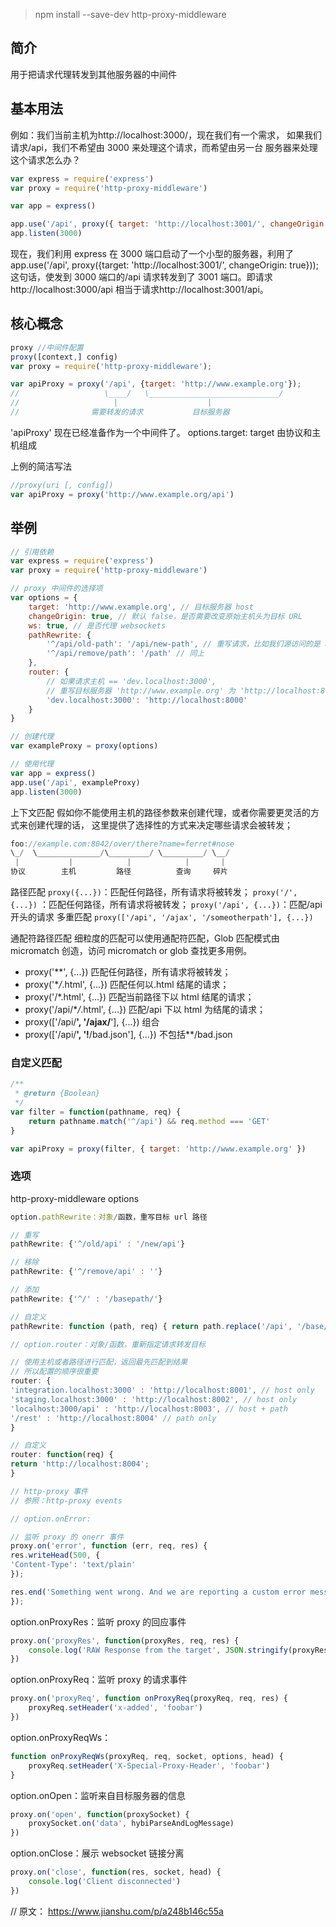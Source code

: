 > npm install --save-dev http-proxy-middleware

## 简介

用于把请求代理转发到其他服务器的中间件

## 基本用法

例如：我们当前主机为http://localhost:3000/，现在我们有一个需求，
如果我们请求/api，我们不希望由 3000 来处理这个请求，而希望由另一台
服务器来处理这个请求怎么办？

```js
var express = require('express')
var proxy = require('http-proxy-middleware')

var app = express()

app.use('/api', proxy({ target: 'http://localhost:3001/', changeOrigin: true }))
app.listen(3000)
```

现在，我们利用 express 在 3000 端口启动了一个小型的服务器，利用了
app.use('/api', proxy({target: 'http://localhost:3001/', changeOrigin: true}));
这句话，使发到 3000 端口的/api 请求转发到了 3001 端口。即请求http://localhost:3000/api
相当于请求http://localhost:3001/api。

## 核心概念

```js
proxy //中间件配置
proxy([context,] config)
var proxy = require('http-proxy-middleware');

var apiProxy = proxy('/api', {target: 'http://www.example.org'});
//                   \____/   \_____________________________/
//                     |                    |
//                需要转发的请求           目标服务器

```

'apiProxy' 现在已经准备作为一个中间件了。
options.target: target 由协议和主机组成

上例的简洁写法

```js
//proxy(uri [, config])
var apiProxy = proxy('http://www.example.org/api')
```

## 举例

```js
// 引用依赖
var express = require('express')
var proxy = require('http-proxy-middleware')

// proxy 中间件的选择项
var options = {
	target: 'http://www.example.org', // 目标服务器 host
	changeOrigin: true, // 默认 false，是否需要改变原始主机头为目标 URL
	ws: true, // 是否代理 websockets
	pathRewrite: {
		'^/api/old-path': '/api/new-path', // 重写请求，比如我们源访问的是 api/old-path，那么请求会被解析为/api/new-path
		'^/api/remove/path': '/path' // 同上
	},
	router: {
		// 如果请求主机 == 'dev.localhost:3000',
		// 重写目标服务器 'http://www.example.org' 为 'http://localhost:8000'
		'dev.localhost:3000': 'http://localhost:8000'
	}
}

// 创建代理
var exampleProxy = proxy(options)

// 使用代理
var app = express()
app.use('/api', exampleProxy)
app.listen(3000)
```

上下文匹配
假如你不能使用主机的路径参数来创建代理，或者你需要更灵活的方式来创建代理的话，
这里提供了选择性的方式来决定哪些请求会被转发；

```js
foo://example.com:8042/over/there?name=ferret#nose
\_/  \______________/\_________/ \_________/ \__/
 |           |            |            |       |
协议        主机         路径          查询     碎片
```

路径匹配
`proxy({...})`：匹配任何路径，所有请求将被转发；
`proxy('/', {...})` ：匹配任何路径，所有请求将被转发；
`proxy('/api', {...})`：匹配/api 开头的请求
多重匹配
`proxy(['/api', '/ajax', '/someotherpath'], {...})`

通配符路径匹配
细粒度的匹配可以使用通配符匹配，Glob 匹配模式由 micromatch 创造，访问 micromatch or glob 查找更多用例。

-   proxy('\*\*', {...}) 匹配任何路径，所有请求将被转发；
-   proxy('\*_/_.html', {...}) 匹配任何以.html 结尾的请求；
-   proxy('/\*.html', {...}) 匹配当前路径下以 html 结尾的请求；
-   proxy('/api/\*_/_.html', {...}) 匹配/api 下以 html 为结尾的请求；
-   proxy(['/api/**', '/ajax/**'], {...}) 组合
-   proxy(['/api/**', '!**/bad.json'], {...}) 不包括\*\*/bad.json

### 自定义匹配

```js
/**
 * @return {Boolean}
 */
var filter = function(pathname, req) {
	return pathname.match('^/api') && req.method === 'GET'
}

var apiProxy = proxy(filter, { target: 'http://www.example.org' })
```

### 选项

http-proxy-middleware options

```js
option.pathRewrite：对象/函数，重写目标 url 路径

// 重写
pathRewrite: {'^/old/api' : '/new/api'}

// 移除
pathRewrite: {'^/remove/api' : ''}

// 添加
pathRewrite: {'^/' : '/basepath/'}

// 自定义
pathRewrite: function (path, req) { return path.replace('/api', '/base/api') }

// option.router：对象/函数，重新指定请求转发目标

// 使用主机或者路径进行匹配，返回最先匹配到结果
// 所以配置的顺序很重要
router: {
'integration.localhost:3000' : 'http://localhost:8001', // host only
'staging.localhost:3000' : 'http://localhost:8002', // host only
'localhost:3000/api' : 'http://localhost:8003', // host + path
'/rest' : 'http://localhost:8004' // path only
}

// 自定义
router: function(req) {
return 'http://localhost:8004';
}

// http-proxy 事件
// 参照：http-proxy events

// option.onError:

// 监听 proxy 的 onerr 事件
proxy.on('error', function (err, req, res) {
res.writeHead(500, {
'Content-Type': 'text/plain'
});

res.end('Something went wrong. And we are reporting a custom error message.');
});
```

option.onProxyRes：监听 proxy 的回应事件

```js
proxy.on('proxyRes', function(proxyRes, req, res) {
	console.log('RAW Response from the target', JSON.stringify(proxyRes.headers, true, 2))
})
```

option.onProxyReq：监听 proxy 的请求事件

```js
proxy.on('proxyReq', function onProxyReq(proxyReq, req, res) {
	proxyReq.setHeader('x-added', 'foobar')
})
```

option.onProxyReqWs：

```js
function onProxyReqWs(proxyReq, req, socket, options, head) {
	proxyReq.setHeader('X-Special-Proxy-Header', 'foobar')
}
```

option.onOpen：监听来自目标服务器的信息

```js
proxy.on('open', function(proxySocket) {
	proxySocket.on('data', hybiParseAndLogMessage)
})
```

option.onClose：展示 websocket 链接分离

```js
proxy.on('close', function(res, socket, head) {
	console.log('Client disconnected')
})
```

// 原文： https://www.jianshu.com/p/a248b146c55a
